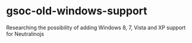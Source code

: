 # gsoc-old-windows-support
Researching the possibility of adding Windows 8, 7, Vista and XP support for Neutralinojs

